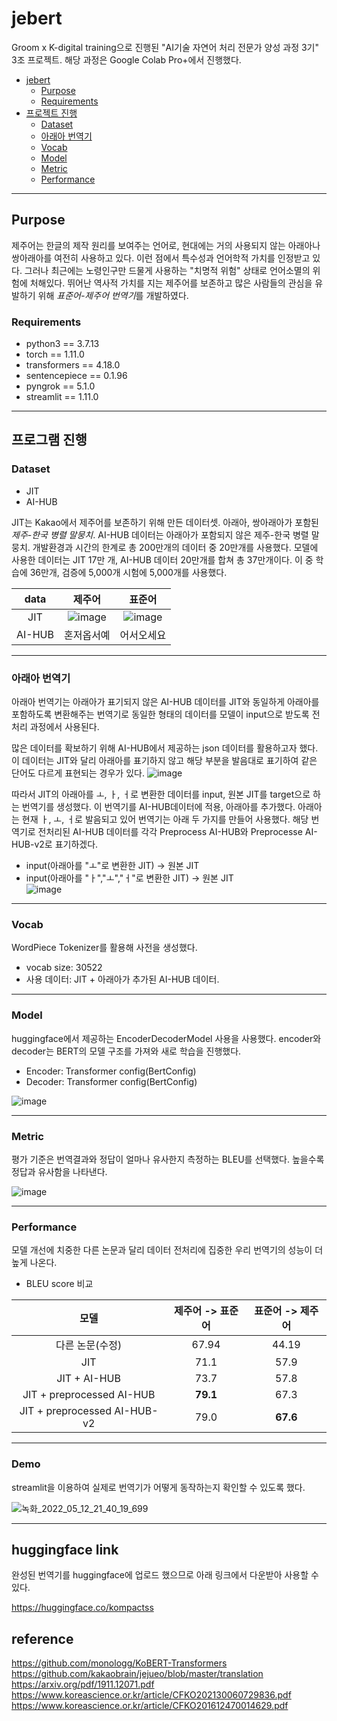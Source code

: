 # jebert
Groom x K-digital training으로 진행된 "AI기술 자연어 처리 전문가 양성 과정 3기" 3조 프로젝트. 해당 과정은 Google Colab Pro+에서 진행했다. 

- [jebert](#jebert)
  - [Purpose](#purpose)
  - [Requirements](#requirements)
- [프로젝트 진행](#프로젝트-진행)
  - [Dataset](#Dataset)
  - [아래아 번역기](#아래아-번역기)
  - [Vocab](#Vocab)
  - [Model](#Model)
  - [Metric](#Metric)
  - [Performance](#Performance)

---

## Purpose
제주어는 한글의 제작 원리를 보여주는 언어로, 현대에는 거의 사용되지 않는 아래아나 쌍아래아를 여전히 사용하고 있다. 이런 점에서 특수성과 언어학적 가치를 인정받고 있다. 그러나 최근에는 노령인구만 드물게 사용하는 "치명적 위험" 상태로 언어소멸의 위험에 처해있다. 뛰어난 역사적 가치를 지는 제주어를 보존하고 많은 사람들의 관심을 유발하기 위해 *표준어-제주어 번역기*를 개발하였다. 



### Requirements
- python3 == 3.7.13
- torch == 1.11.0
- transformers == 4.18.0
- sentencepiece == 0.1.96
- pyngrok == 5.1.0
- streamlit == 1.11.0

---
## 프로그램 진행

### Dataset
* JIT 
* AI-HUB 

JIT는 Kakao에서 제주어를 보존하기 위해 만든 데이터셋. 아래아, 쌍아래아가 포함된 *제주-한국 병렬 말뭉치*. 
AI-HUB 데이터는 아래아가 포함되지 않은 제주-한국 병렬 말뭉치. 개발환경과 시간의 한계로 총 200만개의 데이터 중 20만개를 사용했다. 모델에 사용한 데이터는 JIT 17만 개, AI-HUB 데이터 20만개를 합쳐 총 37만개이다. 이 중 학습에 36만개, 검증에 5,000개 시험에 5,000개를 사용했다. 

|data|제주어|표준어|
|:--:|:--:|:--:|
|JIT|![image](https://user-images.githubusercontent.com/70511222/168055112-91ad31ac-7c1f-4720-a586-3b34f589578e.png)|![image](https://user-images.githubusercontent.com/70511222/168055173-ea65dbd2-987b-4300-9cfb-1f80b151d8ff.png)|
|AI-HUB|혼저옵서예|어서오세요|


---

### 아래아 번역기 
아래아 번역기는 아래아가 표기되지 않은 AI-HUB 데이터를 JIT와 동일하게 아래아를 포함하도록 변환해주는 번역기로 동일한 형태의 데이터를 모델이 input으로 받도록 전처리 과정에서 사용된다. 

많은 데이터를 확보하기 위해 AI-HUB에서 제공하는 json 데이터를 활용하고자 했다. 이 데이터는 JIT와 달리 아래아를 표기하지 않고 해당 부분을 발음대로 표기하여 같은 단어도 다르게 표현되는 경우가 있다. 
![image](https://user-images.githubusercontent.com/70511222/168066765-eaf87c9f-c3e5-42a3-9194-24d2ea7f4b1a.png)

따라서 JIT의 아래아를 ㅗ, ㅏ, ㅓ로 변환한 데이터를 input,  원본 JIT를 target으로 하는 번역기를 생성했다. 이 번역기를 AI-HUB데이터에 적용, 아래아를 추가했다. 아래아는 현재 ㅏ, ㅗ, ㅓ로 발음되고 있어 번역기는 아래 두 가지를 만들어 사용했다. 해당 번역기로 전처리된 AI-HUB 데이터를 각각 Preprocess AI-HUB와 Preprocesse AI-HUB-v2로 표기하겠다.
* input(아래아를 "ㅗ"로 변환한 JIT) -> 원본 JIT
* input(아래아를 "ㅏ","ㅗ","ㅓ"로 변환한 JIT) -> 원본 JIT  
![image](https://user-images.githubusercontent.com/70511222/168067977-a4ceca4c-a0e3-44aa-a660-08666931d14e.png)

---

### Vocab
WordPiece Tokenizer를 활용해 사전을 생성했다. 
* vocab size: 30522
* 사용 데이터: JIT + 아래아가 추가된 AI-HUB 데이터.

---

### Model
huggingface에서 제공하는 EncoderDecoderModel 사용을 사용했다. encoder와 decoder는 BERT의 모델 구조를 가져와 새로 학습을 진행했다. 
* Encoder: Transformer config(BertConfig)
* Decoder: Transformer config(BertConfig)

![image](https://user-images.githubusercontent.com/70511222/168069946-d71435ae-98be-4a24-b887-881bff69616b.png)

---

### Metric
평가 기준은 번역결과와 정답이 얼마나 유사한지 측정하는 BLEU를 선택했다. 높을수록 정답과 유사함을 나타낸다. 

![image](https://user-images.githubusercontent.com/70511222/168070564-dbc261f3-b8b5-4352-8723-53ca46f9bb36.png)

---
### Performance
모델 개선에 치중한 다른 논문과 달리 데이터 전처리에 집중한 우리 번역기의 성능이 더 높게 나온다. 

* BLEU score 비교

|모델|제주어 -> 표준어|표준어 -> 제주어|
|:--:|:--:|:--:|
|다른 논문(수정)|67.94|44.19|
|JIT|71.1|57.9|
|JIT + AI-HUB|73.7|57.8|
|JIT + preprocessed AI-HUB|**79.1**|67.3|
|JIT + preprocessed AI-HUB-v2|79.0|**67.6**|


---

### Demo
streamlit을 이용하여 실제로 번역기가 어떻게 동작하는지 확인할 수 있도록 했다. 

![녹화_2022_05_12_21_40_19_699](https://user-images.githubusercontent.com/70511222/168076970-acb41b98-8bfe-475e-843e-60e6f0aed21d.gif)



---

## huggingface link
완성된 번역기를 huggingface에 업로드 했으므로 아래 링크에서 다운받아 사용할 수 있다. 

https://huggingface.co/kompactss

## reference 
https://github.com/monologg/KoBERT-Transformers
https://github.com/kakaobrain/jejueo/blob/master/translation
https://arxiv.org/pdf/1911.12071.pdf
https://www.koreascience.or.kr/article/CFKO202130060729836.pdf
https://www.koreascience.or.kr/article/CFKO201612470014629.pdf

